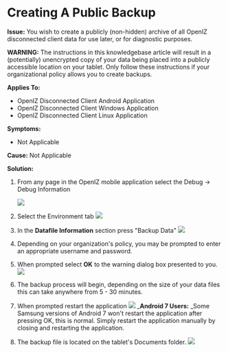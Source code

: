 # Creating A Public Backup

**Issue:** You wish to create a publicly \(non-hidden\) archive of all OpenIZ disconnected client data for use later, or for diagnostic purposes.

**WARNING:** The instructions in this knowledgebase article will result in a \(potentially\) unencrypted copy of your data being placed into a publicly accessible location on your tablet. Only follow these instructions if your organizational policy allows you to create backups.

**Applies To:**

* OpenIZ Disconnected Client Android Application
* OpenIZ Disconnected Client Windows Application
* OpenIZ Disconnected Client Linux Application

**Symptoms:**

* Not Applicable

**Cause:** Not Applicable

**Solution:**

1. From any page in the OpenIZ mobile application select the Debug -&gt; Debug Information

   ![](https://raw.githubusercontent.com/santedb/dev-doc/master/.gitbook/assets/kb010-001.png)

2. Select the Environment tab ![](https://raw.githubusercontent.com/santedb/dev-doc/master/.gitbook/assets/kb010-002.png)
3. In the **Datafile Information** section press "Backup Data" ![](https://raw.githubusercontent.com/santedb/dev-doc/master/.gitbook/assets/kb010-003.png)
4. Depending on your organization's policy, you may be prompted to enter an appropriate username and password.
5. When prompted select **OK** to the warning dialog box presented to you. ![](https://raw.githubusercontent.com/santedb/dev-doc/master/.gitbook/assets/kb010-004.png)
6. The backup process will begin, depending on the size of your data files this can take anywhere from 5 - 30 minutes.
7. When prompted restart the application ![](https://raw.githubusercontent.com/santedb/dev-doc/master/.gitbook/assets/kb010-005.png) \_**Android 7 Users:** \_Some Samsung versions of Android 7 won't restart the application after pressing OK, this is normal. Simply restart the application manually by closing and restarting the application.
8. The backup file is located on the tablet's Documents folder. ![](https://raw.githubusercontent.com/santedb/dev-doc/master/.gitbook/assets/kb010-006.png)

